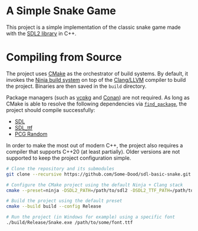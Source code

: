 # A Simple Snake Game
This project is a simple implementation of the classic snake game made with the [SDL2 library](https://libsdl.org) in C++.

# Compiling from Source
The project uses [CMake](https://cmake.org) as the orchestrator of build systems. By default, it invokes the [Ninja build system](https://ninja-build.org) on top of the [Clang/LLVM](https://clang.llvm.org) compiler to build the project. Binaries are then saved in the `build` directory.

Package managers (such as [vcpkg](https://vcpkg.io/en/index.html) and [Conan](https://conan.io)) are not required. As long as CMake is able to resolve the following dependencies via [`find_package`](https://cmake.org/cmake/help/latest/command/find_package.html), the project should compile successfully:

* [SDL](https://github.com/libsdl-org/SDL)
* [SDL_ttf](https://github.com/libsdl-org/SDL_ttf)
* [PCG Random](https://github.com/imneme/pcg-cpp)

In order to make the most out of modern C++, the project also requires a compiler that supports C++20 (at least partially). Older versions are not supported to keep the project configuration simple.

```bash
# Clone the repository and its submodules
git clone --recursive https://github.com/Some-Dood/sdl-basic-snake.git

# Configure the CMake project using the default Ninja + Clang stack
cmake --preset=ninja -DSDL2_PATH=/path/to/sdl2 -DSDL2_TTF_PATH=/path/to/sdl2_ttf -DPCG_CPP_PATH=/path/to/pcg-cpp

# Build the project using the default preset
cmake --build build --config Release

# Run the project (in Windows for example) using a specific font
./build/Release/Snake.exe /path/to/some/font.ttf
```
